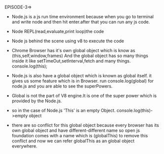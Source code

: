 EPISODE-3=>

- Node.js is a js run time environment because when you go to terminal and write node and then hit enter.after that you can run any js code.
- Node REPL(read,evaluate,print loop)the code
- Node js behind the scene using v8 to execute the code
- Chrome Browser has it's own global object which is know as (this,self,window,frames) And the global object has so many things inside it like setTimeOut,setInterval,fetch and many things.
  console.log(this);
- Node.js is also have a global object which is known as global itself.
  it gives us some feature which is in Browser.
  run console.log(global) for node.js and you are able to see the superPowers.
- Global is not the part of V8 engine.It is one of the super power which is provided by the Node.js.

- so in the case of Node.js 'This' is an empty Object.
  console.log(this)->empty object

- there are so conflict for this global object because every browser has its own global object and have different-different name so open js foundation comes with a name which is (globalThis) to remove this conflict and now we can refer globalThis as an global object everywhere.
